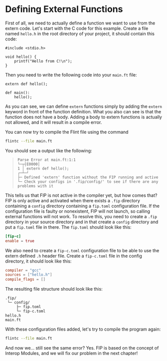# Defining External Functions

First of all, we need to actually define a function we want to use from the extern code. Let's start with the C code for this example. Create a file named `hello.h` in the root directory of your project, it should contain this code:

```
#include <stdio.h>

void hello() {
    printf("Hello from C!\n");
}
```

Then you need to write the following code into your `main.ft` file:

```ft
extern def hello();

def main():
    hello();
```

As you can see, we can define `extern` functions simply by adding the `extern` keyword in front of the function definition. What you also can see is that the function does not have a body. Adding a body to extern functions is actually not allowed, and it will result in a compile error.

You can now try to compile the Flint file using the command

```sh
flintc --file main.ft
```

You should see a output like the following:

> ```
> Parse Error at main.ft:1:1
> └─┬┤E0000│
> 1 │ extern def hello();
> ┌─┴─┘
> ├─ Defined 'extern' function without the FIP running and active
> └─ Check your configs in '.fip/config/' to see if there are any problems with it
> ```

This tells us that FIP is not active in the compiler yet, but how comes that? FIP is only active and activated when there exists a `.fip` directory containing a `config` directory containing a `fip.toml` configuration file. If the configuration file is faulty or nonexistent, FIP will not launch, so calling external functions will not work. To resolve this, you need to create a `.fip` directory in your source directory and in that create a `config` directory and put a `fip.toml` file in there. The `fip.toml` should look like this:

```toml
[fip-c]
enable = true
```

We also need to create a `fip-c.toml` configuration file to be able to use the extern defined `.h` header file. Create a `fip-c.toml` file in the config directory, it should look like this:

```toml
compiler = "gcc"
sources = ["hello.h"]
compile_flags = []
```

The resulting file structure should look like this:

```
.fip/
 └─ config/
     ├─ fip.toml
     └─ fip-c.toml
hello.h
main.ft
```

With these configuration files added, let's try to compile the program again:

```sh
flintc --file main.ft
```

And now we... still see the same error? Yes. FIP is based on the concept of Interop Modules, and we will fix our problem in the next chapter!

